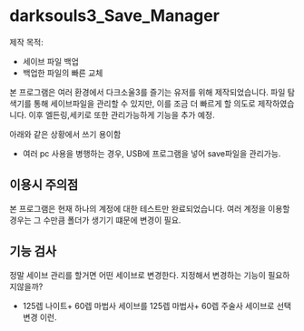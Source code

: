 # darksouls3_Save_Manager

제작 목적:

- 세이브 파일 백업
- 백업한 파일의 빠른 교체

본 프로그램은 여러 환경에서 다크소울3를 즐기는 유저를 위해 제작되었습니다. 파일 탐색기를 통해 세이브파일을 관리할 수 있지만, 이를 조금 더 빠르게 할 의도로 제작하였습니다.
이후 엘든링,세키로 또한 관리가능하게 기능을 추가 예정.

아래와 같은 상황에서 쓰기 용이함

- 여러 pc 사용을 병행하는 경우, USB에 프로그램을 넣어 save파일을 관리가능.

## 이용시 주의점

본 프로그램은 현재 하나의 계정에 대한 테스트만 완료되었습니다. 여러 계정을 이용할 경우는 그 수만큼 폴더가 생기기 떄문에 변경이 필요.

## 기능 검사

정말 세이브 관리를 할거면 어떤 세이브로 변경한다. 지정해서 변경하는 기능이 필요하지않을까?
- 125렙 나이트+ 60렙 마법사 세이브를 125렙 마법사+ 60렙 주술사 세이브로 선택 변경 이런.

